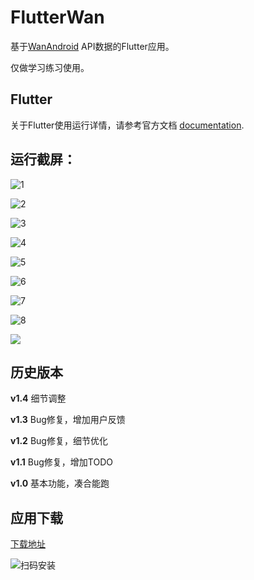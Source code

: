 # FlutterWan

基于[WanAndroid](http://wanandroid.com/blog/show/2) API数据的Flutter应用。

仅做学习练习使用。

## Flutter

关于Flutter使用运行详情，请参考官方文档
[documentation](https://flutterchina.club).


## 运行截屏：
![1](./screenshots/1.jpg)

![2](./screenshots/2.jpg)

![3](./screenshots/3.jpg)

![4](./screenshots/4.jpg)

![5](./screenshots/5.jpg)

![6](./screenshots/6.jpg)

![7](./screenshots/7.jpg)

![8](./screenshots/8.jpg)

<img src="https://file-1254067164.cos.ap-shanghai.myqcloud.com/git/dev190114.gif">

## 历史版本

**v1.4** 细节调整

**v1.3** Bug修复，增加用户反馈

**v1.2** Bug修复，细节优化

**v1.1** Bug修复，增加TODO

**v1.0** 基本功能，凑合能跑

## 应用下载
[下载地址](https://www.pgyer.com/wan_flutter)

![扫码安装](https://www.pgyer.com/app/qrcode/wan_flutter)
